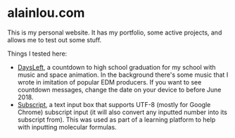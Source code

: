 # alainlou.com
This is my personal website. It has my portfolio, some active projects, and allows me to test out some stuff.

Things I tested here:
* [DaysLeft](http://alainlou.com/daysleft), a countdown to high school graduation for my school with music and space animation. In the background there's some music that I wrote in imitation of popular EDM producers. If you want to see countdown messages, change the date on your device to before June 2018.
* [Subscript](http://alainlou.com/subscript), a text input box that supports UTF-8 (mostly for Google Chrome) subscript input (it will also convert any inputted number into its subscript from). This was used as part of a learning platform to help with inputting molecular formulas.
